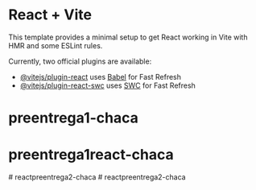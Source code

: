 # React + Vite

This template provides a minimal setup to get React working in Vite with HMR and some ESLint rules.

Currently, two official plugins are available:

- [@vitejs/plugin-react](https://github.com/vitejs/vite-plugin-react/blob/main/packages/plugin-react/README.md) uses [Babel](https://babeljs.io/) for Fast Refresh
- [@vitejs/plugin-react-swc](https://github.com/vitejs/vite-plugin-react-swc) uses [SWC](https://swc.rs/) for Fast Refresh
# preentrega1-chaca
# preentrega1react-chaca
#   r e a c t p r e e n t r e g a 2 - c h a c a  
 #   r e a c t p r e e n t r e g a 2 - c h a c a  
 